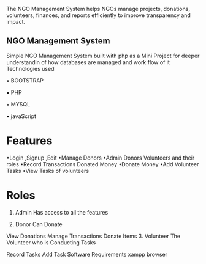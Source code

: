The NGO Management System helps NGOs manage projects, donations, volunteers, finances, and reports efficiently to improve transparency and impact.

## NGO Management System
Simple NGO Management System built with php as a Mini Project for deeper understandin of how databases are managed and work flow of it Technologies used

• BOOTSTRAP

• PHP

• MYSQL

• javaScript

# Features
•Login ,Signup ,Edit
•Manage Donors
•Admin Donors Volunteers and their roles
•Record Transactions Donated Money
•Donate Money
•Add Volunteer Tasks
•View Tasks of volunteers

# Roles
1. Admin
Has access to all the features

2. Donor
Can Donate

View Donations
Manage Transactions
Donate Items
3. Volunteer
The Volunteer who is Conducting Tasks

Record Tasks
Add Task
Software Requirements
xampp
browser
